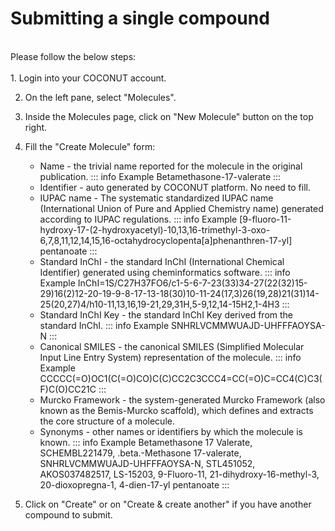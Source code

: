 # Submitting a single compound
<br>
Please follow the below steps:
<br>
<br>
1. Login into your COCONUT account.

2. On the left pane, select "Molecules".

3. Inside the Molecules page, click on "New Molecule" button on the top right.

4. Fill the "Create Molecule" form:
    * Name - the trivial name reported for the molecule in the original publication.
        ::: info Example
        Betamethasone-17-valerate
        :::
    * Identifier - auto generated by COCONUT platform. No need to fill.
    * IUPAC name - The systematic standardized IUPAC name (International Union of Pure and Applied Chemistry name) generated according to IUPAC regulations.
        ::: info Example
        [9-fluoro-11-hydroxy-17-(2-hydroxyacetyl)-10,13,16-trimethyl-3-oxo-6,7,8,11,12,14,15,16-octahydrocyclopenta[a]phenanthren-17-yl] pentanoate
        :::
    * Standard InChI - the standard InChI (International Chemical Identifier) generated using cheminformatics software.
        ::: info Example
        InChI=1S/C27H37FO6/c1-5-6-7-23(33)34-27(22(32)15-29)16(2)12-20-19-9-8-17-13-18(30)10-11-24(17,3)26(19,28)21(31)14-25(20,27)4/h10-11,13,16,19-21,29,31H,5-9,12,14-15H2,1-4H3
        :::
    * Standard InChI Key - the standard InChI Key derived from the standard InChI.
        ::: info Example
        SNHRLVCMMWUAJD-UHFFFAOYSA-N
        :::
    * Canonical SMILES - the canonical SMILES (Simplified Molecular Input Line Entry System) representation of the molecule.
        ::: info Example
        CCCCC(=O)OC1(C(=O)CO)C(C)CC2C3CCC4=CC(=O)C=CC4(C)C3(F)C(O)CC21C
        :::
    * Murcko Framework - the system-generated Murcko Framework (also known as the Bemis-Murcko scaffold), which defines and extracts the core structure of a molecule.
    * Synonyms - other names or identifiers by which the molecule is known.
        ::: info Example
        Betamethasone 17 Valerate, SCHEMBL221479, .beta.-Methasone 17-valerate, SNHRLVCMMWUAJD-UHFFFAOYSA-N, STL451052, AKOS037482517, LS-15203, 9-Fluoro-11, 21-dihydroxy-16-methyl-3, 20-dioxopregna-1, 4-dien-17-yl pentanoate
        :::
5. Click on "Create" or on "Create & create another" if you have another compound to submit.

